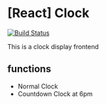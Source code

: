 # [React] Clock

[![Build Status](https://beebeebeeebeee.com/jenkins/buildStatus/icon?job=CD-clock-frontend&style=flat-square)](https://beebeebeeebeee.com/jenkins/job/CD-clock-frontend/)

This is a clock display frontend

## functions
- Normal Clock
- Countdown Clock at 6pm